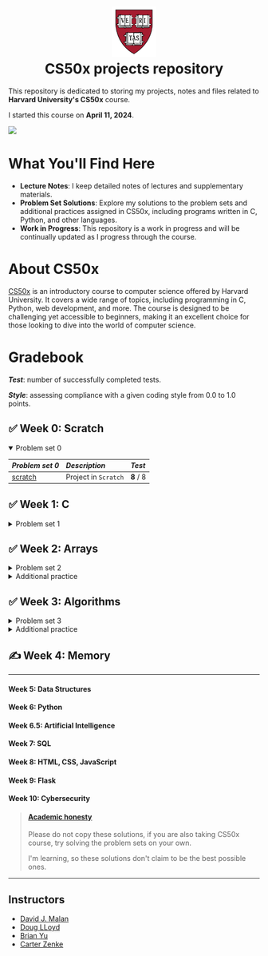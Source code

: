 <h1 align="center"><img src="harvard_university_logo.svg" alt="Harvard University Logo" height="100">
<br/>
CS50x projects repository</h1>

This repository is dedicated to storing my projects, notes and files related to **Harvard University's CS50x** course.

I started this course on **April 11, 2024**.

![](https://geps.dev/progress/36)

# What You'll Find Here

- **Lecture Notes**: I keep detailed notes of lectures and supplementary materials.
- **Problem Set Solutions**: Explore my solutions to the problem sets and additional practices assigned in CS50x, including programs written in C, Python, and other languages.
- **Work in Progress**: This repository is a work in progress and will be continually updated as I progress through the course.

# About CS50x

[CS50x](https://cs50.harvard.edu/x/2024/) is an introductory course to computer science offered by Harvard University. It covers a wide range of topics, including programming in C, Python, web development, and more. The course is designed to be challenging yet accessible to beginners, making it an excellent choice for those looking to dive into the world of computer science.

# Gradebook

***Test***: number of successfully completed tests.

***Style***: assessing compliance with a given coding style from 0.0 to 1.0 points.

## ✅ Week 0: Scratch

<details open>
  <summary>Problem set 0</summary>

| *Problem set 0*                                                                                                         | *Description*         | *Test*     |
|:------------------------------------------------------------------------------------------------------------------------|:----------------------|:-----------|
| [scratch](https://github.com/raydtutto/harvard-cs50x-2024/blob/main/src/week_0_scratch/problem_set_0/pset0_solution.md) | Project in  `Scratch` | **8** / 8  |

</details>

## ✅ Week 1: C

<details>
  <summary>Problem set 1</summary>

| *Problem set 1*                                                                                                       | *Description*                                                             | *Test*       | *Style*  |
|:----------------------------------------------------------------------------------------------------------------------|:--------------------------------------------------------------------------|:-------------|:---------|
| [hello, world](https://github.com/raydtutto/harvard-cs50x-2024/blob/main/src/week_1_c/problem_set_1/world/hello.c)    | Print "hello, world"                                                      | **5** / 5    | 1.0      |
| [hello, it's me](https://github.com/raydtutto/harvard-cs50x-2024/blob/main/src/week_1_c/problem_set_1/me/hello.c)     | Prompt the user for their name and then say "hello" to that user.         | **5** / 5    | 1.0      |
| [mario-less](https://github.com/raydtutto/harvard-cs50x-2024/blob/main/src/week_1_c/problem_set_1/mario-less/mario.c) | Print a right-aligned pyramid, using hashes (#) for bricks.               | **10** / 10  | 1.0      |
| [mario-more](https://github.com/raydtutto/harvard-cs50x-2024/blob/main/src/week_1_c/problem_set_1/mario-more/mario.c) | Print an adjacent pyramid, using hashes (#) for bricks.                   | **10** / 10  | 1.0      |
| [cash](https://github.com/raydtutto/harvard-cs50x-2024/blob/main/src/week_1_c/problem_set_1/cash/cash.c)              | Print the minimum coins needed to make the given amount of change.        | **10** / 10  | 1.0      |
| [credit](https://github.com/raydtutto/harvard-cs50x-2024/blob/main/src/week_1_c/problem_set_1/credit/credit.c)        | Check the validity of a given credit card number using Luhn’s algorithm.  | **17** / 17  | 1.0      |

</details>

## ✅ Week 2: Arrays

<details>
  <summary>Problem set 2</summary>

| *Problem set 2*                                                                                                          | *Description*                                                         | *Test*       | *Style*  |
|:-------------------------------------------------------------------------------------------------------------------------|:----------------------------------------------------------------------|:-------------|:---------|
| [scrabble](https://github.com/raydtutto/harvard-cs50x-2024/blob/main/src/week_2_arrays/problem_set_2/scrabble.c)         | Determine the winner of a short Scrabble-like game.                   | **11** / 11  | 1.0      |
| [readability](https://github.com/raydtutto/harvard-cs50x-2024/blob/main/src/week_2_arrays/problem_set_2/readability.c)   | Calculate the approximate grade level needed to comprehend some text. | **11** / 11  | 1.0      |
| [caesar](https://github.com/raydtutto/harvard-cs50x-2024/blob/main/src/week_2_arrays/problem_set_2/caesar.c)             | Encrypt messages using Caesar’s cipher.                               | **11** / 11  | 1.0      |
| [substitution](https://github.com/raydtutto/harvard-cs50x-2024/blob/main/src/week_2_arrays/problem_set_2/substitution.c) | Encrypt messages using a substitution cipher.                         | **18** / 18  | 1.0      |

</details>

<details>
  <summary>Additional practice</summary>

| *Week 2: Additional practice*                                                                                            | *Description*                                                                                                                                      | *Test*     | *Style*  |
|:-------------------------------------------------------------------------------------------------------------------------|:---------------------------------------------------------------------------------------------------------------------------------------------------|:-----------|:---------|
| [hours](https://github.com/raydtutto/harvard-cs50x-2024/blob/main/src/week_2_arrays/additional_practice/hours.c)         | Complete a function that calculates, based on a user’s input, a total number of hours or an average number of hours across a given number of days. | **6** / 6  | 1.0      |
| [no-vowels](https://github.com/raydtutto/harvard-cs50x-2024/blob/main/src/week_2_arrays/additional_practice/no-vowels.c) | Replace vowels in a word entered at the command line.                                                                                              | **6** / 6  | 1.0      |
| [password](https://github.com/raydtutto/harvard-cs50x-2024/blob/main/src/week_2_arrays/additional_practice/password.c)   | Check the validity of a password.                                                                                                                  | **7** / 7  | 1.0      |

</details>

## ✅ Week 3: Algorithms

<details>
  <summary>Problem set 3</summary>

| *Problem set 3*                                                                                                        | *Description*                                                            | *Test*      | *Style*  |
|:-----------------------------------------------------------------------------------------------------------------------|:-------------------------------------------------------------------------|:------------|:---------|
| [sort.txt](https://github.com/raydtutto/harvard-cs50x-2024/blob/main/src/week_3_algorithms/problem_set_3/sort.txt)     | Determine which sorting algorithm is used by each file.                  | —           |          |
| [plurality](https://github.com/raydtutto/harvard-cs50x-2024/blob/main/src/week_3_algorithms/problem_set_3/plurality.c) | Run a plurality election.                                                | **14** / 14 | 1.0      |
| [runoff](https://github.com/raydtutto/harvard-cs50x-2024/blob/main/src/week_3_algorithms/problem_set_3/runoff.c)       | Simulate a runoff election.                                              | **25** / 25 | 1.0      |
| [tideman](https://github.com/raydtutto/harvard-cs50x-2024/blob/main/src/week_3_algorithms/problem_set_3/tideman.c)     | Implement ranked-preference voting using adjacency matrix of candidates. | **18** / 18 | 1.0      |

</details>

<details>
  <summary>Additional practice</summary>

| *Week 3: Additional practice*                                                                                      | *Description*                                                                                                                                     | *Test*    | *Style* |
|:-------------------------------------------------------------------------------------------------------------------|:--------------------------------------------------------------------------------------------------------------------------------------------------|:----------|:--------|
| [atoi](https://github.com/raydtutto/harvard-cs50x-2024/blob/main/src/week_3_algorithms/additional_practice/atoi.c) | Rework 'atoi' function into recursion.                                                                                                            | —         | 1.0     |
| [temps_bubble](src/week_3_algorithms/additional_practice/temps/temps_bubble.c)                                     | _**Bubble sort**_: Sort the average high temperature values in descending order.                                                                  | —         | 1.0     |
| [temps_selection](src/week_3_algorithms/additional_practice/temps/temps_selection.c)                               | _**Selection sort**_: Sort the average high temperature values in descending order.                                                               | —         | 1.0     |
| [temps_insertion](src/week_3_algorithms/additional_practice/temps/temps_insertion.c)                               | _**Insertion sort**_: Sort the average high temperature values in descending order.                                                               | —         | 1.0     |
| [max](src/week_3_algorithms/additional_practice/max.c)                                                             | Write a function that finds the maximum value in an array given by user.                                                                          | **5** / 5 | 1.0     |
| [snackbar](src/week_3_algorithms/additional_practice/snackbar.c)                                                   | Complete two functions. 1: Add the menu items. 2: Implement a linear search algorithm to search for each item you choose, return the total price. | —         | 1.0     |

</details>

## ✍️ Week 4: Memory

---

#### Week 5: Data Structures
#### Week 6: Python
#### Week 6.5: Artificial Intelligence
#### Week 7: SQL
#### Week 8: HTML, CSS, JavaScript
#### Week 9: Flask
#### Week 10: Cybersecurity

> #### [Academic honesty](https://cs50.harvard.edu/x/2024/honesty/)
> Please do not copy these solutions, if you are also taking CS50x course, try solving the problem sets on your own.
>
> I'm learning, so these solutions don't claim to be the best possible ones.

---

## Instructors

- [David J. Malan](https://github.com/dmalan)
- [Doug LLoyd](https://github.com/dlloyd09)
- [Brian Yu](https://github.com/brianyu28)
- [Carter Zenke](https://github.com/carterzenke)